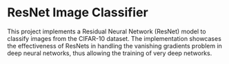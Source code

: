 # ResNet Image Classifier

This project implements a Residual Neural Network (ResNet) model to classify images from the CIFAR-10 dataset. The implementation showcases the effectiveness of ResNets in handling the vanishing gradients problem in deep neural networks, thus allowing the training of very deep networks.

